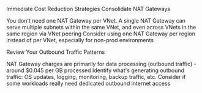 Immediate Cost Reduction Strategies
Consolidate NAT Gateways

You don't need one NAT Gateway per VNet. A single NAT Gateway can serve multiple subnets within the same VNet, and even across VNets in the same region via VNet peering
Consider using one NAT Gateway per region instead of per VNet, especially for non-prod environments

Review Your Outbound Traffic Patterns

NAT Gateway charges are primarily for data processing (outbound traffic) - around $0.045 per GB processed
Identify what's generating outbound traffic: OS updates, logging, monitoring, backup traffic, etc.
Consider if some workloads really need dedicated outbound internet access
